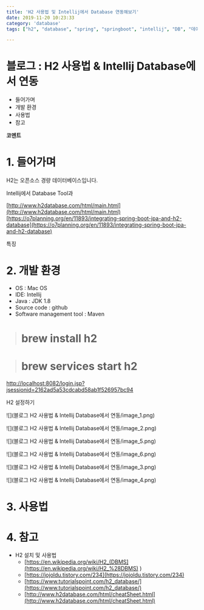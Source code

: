 ```yaml
---
title: 'H2 사용법 및 Intellij에서 Database 연동해보기'
date: 2019-11-20 10:23:33
category: 'database'
tags: ["h2", "database", "spring", "springboot", "intellij", "DB", "데이터베이스", "인텔리제이"]

---
```

# 블로그 : H2 사용법 & Intellij Database에서 연동
* 들어가며
* 개발 환경
* 사용법
* 참고

**코멘트**

# 1. 들어가며

H2는 오픈소스 경량 데이터베이스입니다.

Intellij에서 Database Tool과

[http://www.h2database.com/html/main.html](http://www.h2database.com/html/main.html)
[https://o7planning.org/en/11893/integrating-spring-boot-jpa-and-h2-database](https://o7planning.org/en/11893/integrating-spring-boot-jpa-and-h2-database)

특징

# 2. 개발 환경

* OS : Mac OS
* IDE: Intellij
* Java : JDK 1.8
* Source code : github
* Software management tool : Maven

># brew install h2

># brew services start h2

[http://localhost:8082/login.jsp?jsessionid=2162ad5a53cdcabd58ab1f526957bc94](http://localhost:8082/login.jsp?jsessionid=2162ad5a53cdcabd58ab1f526957bc94)

H2 설정하기

![](블로그  H2 사용법 & Intellij Database에서 연동/image_1.png)

![](블로그  H2 사용법 & Intellij Database에서 연동/image_2.png)

![](블로그  H2 사용법 & Intellij Database에서 연동/image_5.png)

![](블로그  H2 사용법 & Intellij Database에서 연동/image_6.png)

![](블로그  H2 사용법 & Intellij Database에서 연동/image_3.png)

![](블로그  H2 사용법 & Intellij Database에서 연동/image_4.png)

# 3. 사용법

# 4. 참고

* H2 설치 및 사용법
	* [https://en.wikipedia.org/wiki/H2_(DBMS](https://en.wikipedia.org/wiki/H2_%28DBMS) )
	* [https://jojoldu.tistory.com/234](https://jojoldu.tistory.com/234)
	* [https://www.tutorialspoint.com/h2_database/](https://www.tutorialspoint.com/h2_database/)
	* [http://www.h2database.com/html/cheatSheet.html](http://www.h2database.com/html/cheatSheet.html)
